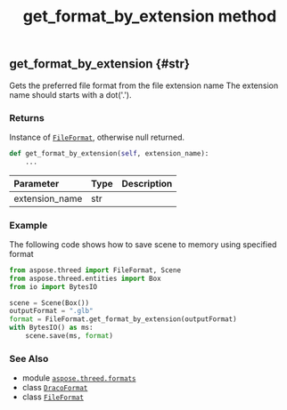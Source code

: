 ﻿---
title: get_format_by_extension method
second_title: Aspose.3D for Python via .NET API References
description: 
type: docs
weight: 70
url: /aspose.threed.formats/dracoformat/get_format_by_extension/
is_root: false
---

## get_format_by_extension {#str}

Gets the preferred file format from the file extension name
The extension name should starts with a dot('.').


### Returns 


Instance of [`FileFormat`](/3d/python-net/aspose.threed/fileformat), otherwise null returned.


```python
def get_format_by_extension(self, extension_name):
    ...
```


| Parameter | Type | Description |
| :- | :- | :- |
| extension_name | str |  |

### Example 


The following code shows how to save scene to memory using specified format

```python
from aspose.threed import FileFormat, Scene
from aspose.threed.entities import Box
from io import BytesIO

scene = Scene(Box())
outputFormat = ".glb"
format = FileFormat.get_format_by_extension(outputFormat)
with BytesIO() as ms:
    scene.save(ms, format)

```



### See Also
* module [`aspose.threed.formats`](../../)
* class [`DracoFormat`](/3d/python-net/aspose.threed.formats/dracoformat)
* class [`FileFormat`](/3d/python-net/aspose.threed/fileformat)
